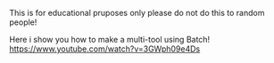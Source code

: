 This is for educational pruposes only please do not do this to random people! 



Here i show you how to make a multi-tool using Batch!
https://www.youtube.com/watch?v=3GWph09e4Ds
